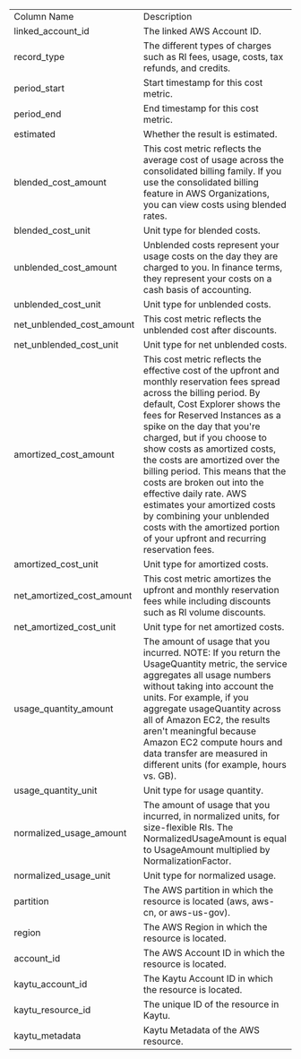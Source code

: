 <table>
	<tr><td>Column Name</td><td>Description</td></tr>
	<tr><td>linked_account_id</td><td>The linked AWS Account ID.</td></tr>
	<tr><td>record_type</td><td>The different types of charges such as RI fees, usage, costs, tax refunds, and credits.</td></tr>
	<tr><td>period_start</td><td>Start timestamp for this cost metric.</td></tr>
	<tr><td>period_end</td><td>End timestamp for this cost metric.</td></tr>
	<tr><td>estimated</td><td>Whether the result is estimated.</td></tr>
	<tr><td>blended_cost_amount</td><td>This cost metric reflects the average cost of usage across the consolidated billing family. If you use the consolidated billing feature in AWS Organizations, you can view costs using blended rates.</td></tr>
	<tr><td>blended_cost_unit</td><td>Unit type for blended costs.</td></tr>
	<tr><td>unblended_cost_amount</td><td>Unblended costs represent your usage costs on the day they are charged to you. In finance terms, they represent your costs on a cash basis of accounting.</td></tr>
	<tr><td>unblended_cost_unit</td><td>Unit type for unblended costs.</td></tr>
	<tr><td>net_unblended_cost_amount</td><td>This cost metric reflects the unblended cost after discounts.</td></tr>
	<tr><td>net_unblended_cost_unit</td><td>Unit type for net unblended costs.</td></tr>
	<tr><td>amortized_cost_amount</td><td>This cost metric reflects the effective cost of the upfront and monthly reservation fees spread across the billing period. By default, Cost Explorer shows the fees for Reserved Instances as a spike on the day that you're charged, but if you choose to show costs as amortized costs, the costs are amortized over the billing period. This means that the costs are broken out into the effective daily rate. AWS estimates your amortized costs by combining your unblended costs with the amortized portion of your upfront and recurring reservation fees.</td></tr>
	<tr><td>amortized_cost_unit</td><td>Unit type for amortized costs.</td></tr>
	<tr><td>net_amortized_cost_amount</td><td>This cost metric amortizes the upfront and monthly reservation fees while including discounts such as RI volume discounts.</td></tr>
	<tr><td>net_amortized_cost_unit</td><td>Unit type for net amortized costs.</td></tr>
	<tr><td>usage_quantity_amount</td><td>The amount of usage that you incurred. NOTE: If you return the UsageQuantity metric, the service aggregates all usage numbers without taking into account the units. For example, if you aggregate usageQuantity across all of Amazon EC2, the results aren't meaningful because Amazon EC2 compute hours and data transfer are measured in different units (for example, hours vs. GB).</td></tr>
	<tr><td>usage_quantity_unit</td><td>Unit type for usage quantity.</td></tr>
	<tr><td>normalized_usage_amount</td><td>The amount of usage that you incurred, in normalized units, for size-flexible RIs. The NormalizedUsageAmount is equal to UsageAmount multiplied by NormalizationFactor.</td></tr>
	<tr><td>normalized_usage_unit</td><td>Unit type for normalized usage.</td></tr>
	<tr><td>partition</td><td>The AWS partition in which the resource is located (aws, aws-cn, or aws-us-gov).</td></tr>
	<tr><td>region</td><td>The AWS Region in which the resource is located.</td></tr>
	<tr><td>account_id</td><td>The AWS Account ID in which the resource is located.</td></tr>
	<tr><td>kaytu_account_id</td><td>The Kaytu Account ID in which the resource is located.</td></tr>
	<tr><td>kaytu_resource_id</td><td>The unique ID of the resource in Kaytu.</td></tr>
	<tr><td>kaytu_metadata</td><td>Kaytu Metadata of the AWS resource.</td></tr>
</table>